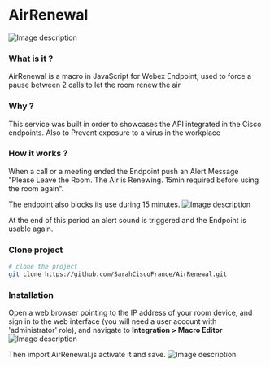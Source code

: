 # AirRenewal
![Image description](https://i.ibb.co/59pq88G/Capture-d-e-cran-2020-05-20-a-17-29-32.png)

### What is it ?
AirRenewal is a macro in JavaScript for Webex Endpoint, used to force a pause between 2 calls to let the room renew the air

### Why ?

This service was built in order to showcases the API integrated in the Cisco endpoints.
Also to Prevent exposure to a virus in the workplace

### How it works ?
When a call or a meeting ended the Endpoint push an Alert Message "Please Leave the Room. The Air is Renewing. 15min required before using the room again".

The endpoint also blocks its use during 15 minutes.
![Image description](https://i.ibb.co/42g1K0N/20200520-161628.jpg)

At the end of this period an alert sound is triggered and the Endpoint is usable again.


### Clone project

``` bash
# clone the project
git clone https://github.com/SarahCiscoFrance/AirRenewal.git
```

### Installation
Open a web browser pointing to the IP address of your room device, and sign in to the web interface (you will need a user account with 'administrator' role), and navigate to **Integration > Macro Editor**
![Image description](https://i.ibb.co/FYZR4HR/Capture-d-e-cran-2020-05-20-a-17-56-17.png)

Then import AirRenewal.js activate it and save.
![Image description](https://i.ibb.co/jGTqxMz/Capture-d-e-cran-2020-05-20-a-18-15-18.png)
